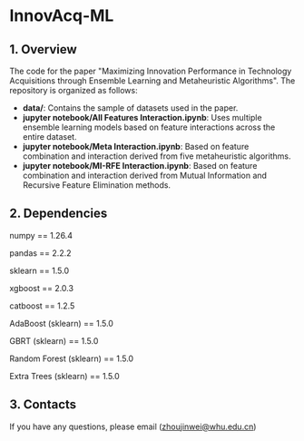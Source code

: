 # InnovAcq-ML
## 1. Overview

The code for the paper "Maximizing Innovation Performance in Technology Acquisitions through Ensemble Learning and Metaheuristic Algorithms". The repository is organized as follows:

- **data/**: Contains the sample of datasets used in the paper.
- **jupyter notebook/All Features Interaction.ipynb**: Uses multiple ensemble learning models based on feature interactions across the entire dataset.
- **jupyter notebook/Meta Interaction.ipynb**: Based on feature combination and interaction derived from five metaheuristic algorithms.
- **jupyter notebook/MI-RFE Interaction.ipynb**: Based on feature combination and interaction derived from Mutual Information and Recursive Feature Elimination methods.

## 2. Dependencies

numpy == 1.26.4   

pandas == 2.2.2

sklearn == 1.5.0

xgboost == 2.0.3

catboost == 1.2.5

AdaBoost (sklearn) == 1.5.0

GBRT (sklearn) == 1.5.0

Random Forest (sklearn) == 1.5.0

Extra Trees (sklearn) == 1.5.0

## 3. Contacts
If you have any questions, please email (zhoujinwei@whu.edu.cn)


